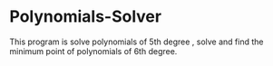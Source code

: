 # Polynomials-Solver
This program is solve polynomials of 5th degree , solve and find the minimum point of polynomials of 6th degree. 
